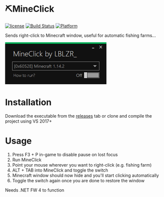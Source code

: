 # :pick:MineClick
[![license](https://img.shields.io/badge/license-Apache%202.0-blue.svg)](https://github.com/LaBlazer/MineClick/blob/master/LICENSE) [![Build Status](https://travis-ci.org/LaBlazer/MineClick.svg?branch=master)](https://travis-ci.org/LaBlazer/MineClick) [![Platform](https://img.shields.io/badge/platform-windows-lightgrey.svg)](https://github.com/LaBlazer/MineClick/releases/latest)

Sends right-click to Minecraft window, useful for automatic fishing farms...

![Screenshot](/img/screen.png)

# Installation
Download the executable from the [releases](https://github.com/LaBlazer/MineClick/releases/latest) tab or clone and compile the project using VS 2017+ 

# Usage

1. Press F3 + P in-game to disable pause on lost focus
2. Run MineClick
3. Point your mouse wherever you want to right-click (e.g. fishing farm)
4. ALT + TAB into MineClick and toggle the switch
5. Minecraft window should now hide and you'll start clicking automatically
6. Toggle the switch again once you are done to restore the window

Needs .NET FW 4 to function
